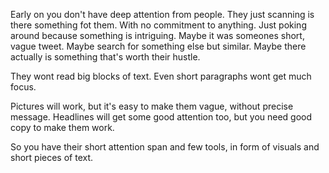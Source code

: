 Early on you don't have deep attention from people.
They just scanning is there something fot them. 
With no commitment to anything. 
Just poking around because something is intriguing.
Maybe it was someones short, vague tweet.
Maybe search for something else but similar.
Maybe there actually is something that's worth their hustle.

They wont read big blocks of text.
Even short paragraphs wont get much focus.

Pictures will work, but it's easy to make them
vague, without precise message.
Headlines will get some good attention too, 
but you need good copy to make them work.

So you have their short attention span and few tools,
in form of visuals and short pieces of text. 


